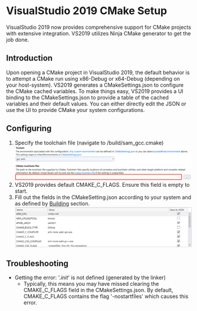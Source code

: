# VisualStudio 2019 CMake Setup

VisualStudio 2019 now provides comprehensive support for CMake projects with extensive integration. VS2019 utilizes Ninja CMake generator to get the job done.

## Introduction

Upon opening a CMake project in VisualStudio 2019, the default behavior is to attempt a CMake run using x86-Debug or x64-Debug (depending on your host-system).
VS2019 generates a CMakeSettings.json to configure the CMake cached variables. To make things easy, VS2019 provides a UI binding to the CMakeSettings.json to provide
a table of the cached variables and their default values. You can either directly edit the JSON or use the UI to provide CMake your system configurations.

## Configuring

1. Specify the toolchain file (navigate to /build/sam_gcc.cmake)
![toolchain_field](/docs/assets/cmakesettingsjson_toolchain.png)
2. VS2019 provides default CMAKE_C_FLAGS. Ensure this field is empty to start.
3. Fill out the fields in the CMakeSetting.json according to your system and as defined by [Building](https://github.com/jensen-miller/sam-cmake-template#building) section.
![settings_variables](/docs/assets/cmakesettingsjson_variables.png)


## Troubleshooting

- Getting the error: '._init_' is not defined (generated by the linker)
	+ Typically, this means you may have missed clearing the CMAKE_C_FLAGS field in the CMakeSettings.json. By default, CMAKE_C_FLAGS contains the flag '-nostartfiles'
		which causes this error.